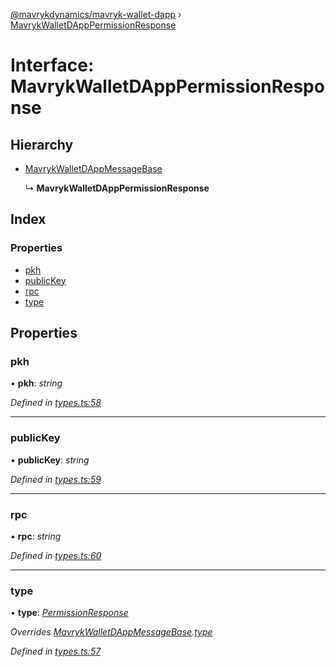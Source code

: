 [@mavrykdynamics/mavryk-wallet-dapp](../README.md) › [MavrykWalletDAppPermissionResponse](mavrykwalletdapppermissionresponse.md)

# Interface: MavrykWalletDAppPermissionResponse

## Hierarchy

* [MavrykWalletDAppMessageBase](mavrykwalletdappmessagebase.md)

  ↳ **MavrykWalletDAppPermissionResponse**

## Index

### Properties

* [pkh](mavrykwalletdapppermissionresponse.md#pkh)
* [publicKey](mavrykwalletdapppermissionresponse.md#publickey)
* [rpc](mavrykwalletdapppermissionresponse.md#rpc)
* [type](mavrykwalletdapppermissionresponse.md#type)

## Properties

###  pkh

• **pkh**: *string*

*Defined in [types.ts:58](https://github.com/mavryk-network/mavryk-wallet-dapp/blob/0871fa5/src/types.ts#L58)*

___

###  publicKey

• **publicKey**: *string*

*Defined in [types.ts:59](https://github.com/mavryk-network/mavryk-wallet-dapp/blob/0871fa5/src/types.ts#L59)*

___

###  rpc

• **rpc**: *string*

*Defined in [types.ts:60](https://github.com/mavryk-network/mavryk-wallet-dapp/blob/0871fa5/src/types.ts#L60)*

___

###  type

• **type**: *[PermissionResponse](../enums/mavrykwalletdappmessagetype.md#permissionresponse)*

*Overrides [MavrykWalletDAppMessageBase](mavrykwalletdappmessagebase.md).[type](mavrykwalletdappmessagebase.md#type)*

*Defined in [types.ts:57](https://github.com/mavryk-network/mavryk-wallet-dapp/blob/0871fa5/src/types.ts#L57)*
